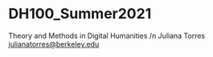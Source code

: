 # DH100_Summer2021
Theory and Methods in Digital Humanities /n
Juliana Torres
julianatorres@berkeley.edu

